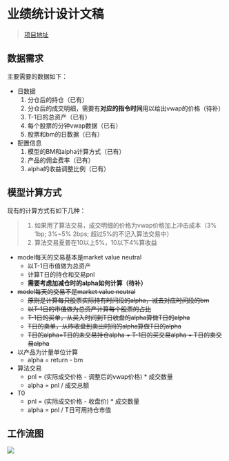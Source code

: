 # 业绩统计设计文稿

> [项目地址](https://github.com/jasperam/performance_statistics.git)

## 数据需求

主要需要的数据如下：

* 日数据
  1. 分仓后的持仓（已有）
  2. 分仓后的成交明细，需要有**对应的指令时间**用以给出vwap的价格（待补）
  3. T-1日的总资产（已有）
  4. 每个股票的分钟vwap数据（已有）
  5. 股票和bm的日数据（已有）
* 配置信息
  1. 模型的BM和alpha计算方式（已有）
  2. 产品的佣金费率（已有）
  3. alpha的收益调整比例（已有）

## 模型计算方式

现有的计算方式有如下几种：

> 1. 如果用了算法交易，成交明细的价格为vwap价格加上冲击成本（3% 1bp; 3%~5% 2bps; 超过5%的不记入算法交易中）
> 2. 算法交易夏普在10以上5%，10以下4%算收益

* model每天的交易基本是market value neutral
  * 以T-1日市值做为总资产
  * 计算T日的持仓和交易pnl
  * **需要考虑加减仓时的alpha如何计算（待补）**
* ~~model每天的交易不是market value neutral~~
  * ~~原则是计算每只股票实际持有时间段的alpha，减去对应时间段的bm~~
  * ~~以T-1日的市值做为总资产计算每个股票的占比~~
  * ~~T-1日的买单，从买入时间到T日收盘的alpha算做T日的alpha~~
  * ~~T日的卖单，从昨收盘到卖出时间的alpha算做T日的alpha~~
  * ~~T日的alpha=T日的未交易持仓alpha + T-1日的买交易alpha + T日的卖交易alpha~~
* 以产品为计量单位计算
  * alpha = return - bm
* 算法交易
  * pnl = (实际成交价格 - 调整后的vwap价格) * 成交数量
  * alpha = pnl / 成交总额
* T0
  * pnl = (实际成交价格 - 收盘价) * 成交数量
  * alpha = pnl / T日可用持仓市值

## 工作流图

![](.\doc\workflow.png)